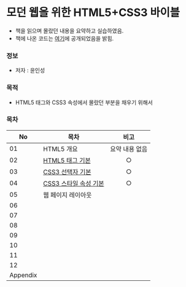 # 모던 웹을 위한 HTML5+CSS3 바이블

* 책을 읽으며 몰랐던 내용을 요약하고 실습하였음.  
* 책에 나온 코드는 [여기](https://hanbit.co.kr/support/supplement_survey.html?pcode=B8371709349)에 공개되었음을 밝힘.

### 정보
* 저자 : 윤인성

### 목적
* HTML5 태그와 CSS3 속성에서 몰랐던 부분을 채우기 위해서


### 목차
|No|목차|비고|
|---|---|:---:|
|01|HTML5 개요|요약 내용 없음|
|02|[HTML5 태그 기본](https://github.com/hwahyeon/HTML5CSS3/blob/main/ch.02.html)|○|
|03|[CSS3 선택자 기본](https://github.com/hwahyeon/HTML5CSS3/tree/main/ch.03)|○|
|04|[CSS3 스타일 속성 기본](https://github.com/hwahyeon/HTML5CSS3/tree/main/ch.04)|○|
|05|웹 페이지 레이아웃||
|06|||
|07|||
|08|||
|09|||
|10|||
|11|||
|12|||
|Appendix|||
